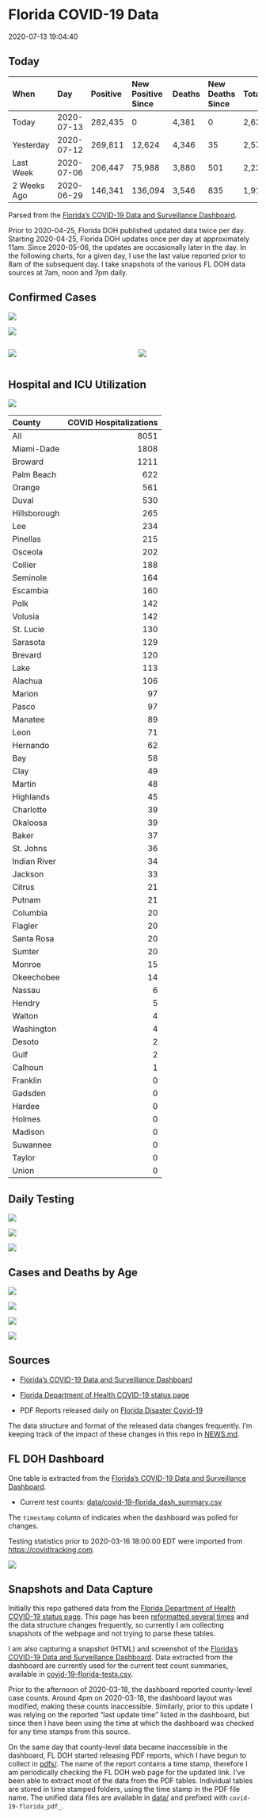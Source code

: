 Florida COVID-19 Data
================
2020-07-13 19:04:40

## Today

| When        | Day        | Positive | New Positive Since | Deaths | New Deaths Since | Total     |
| :---------- | :--------- | :------- | :----------------- | :----- | :--------------- | :-------- |
| Today       | 2020-07-13 | 282,435  | 0                  | 4,381  | 0                | 2,639,961 |
| Yesterday   | 2020-07-12 | 269,811  | 12,624             | 4,346  | 35               | 2,574,394 |
| Last Week   | 2020-07-06 | 206,447  | 75,988             | 3,880  | 501              | 2,234,325 |
| 2 Weeks Ago | 2020-06-29 | 146,341  | 136,094            | 3,546  | 835              | 1,913,132 |

Parsed from the [Florida’s COVID-19 Data and Surveillance
Dashboard](https://fdoh.maps.arcgis.com/apps/opsdashboard/index.html#/8d0de33f260d444c852a615dc7837c86).

Prior to 2020-04-25, Florida DOH published updated data twice per day.
Starting 2020-04-25, Florida DOH updates once per day at approximately
11am. Since 2020-05-06, the updates are occasionally later in the day.
In the following charts, for a given day, I use the last value reported
prior to 8am of the subsequent day. I take snapshots of the various FL
DOH data sources at 7am, noon and 7pm daily.

## Confirmed Cases

![](plots/covid-19-florida-daily-test-changes.png)

![](plots/covid-19-florida-county-top-6.png)

<div class="columns">

<div class="column is-full-mobile">

![](plots/covid-19-florida-testing.png)

</div>

<div class="column is-full-mobile">

![](plots/covid-19-florida-total-positive.png)

</div>

</div>

## Hospital and ICU Utilization

![](plots/covid-19-florida-icu-usage.png)

| County       | COVID Hospitalizations |
| :----------- | ---------------------: |
| All          |                   8051 |
| Miami-Dade   |                   1808 |
| Broward      |                   1211 |
| Palm Beach   |                    622 |
| Orange       |                    561 |
| Duval        |                    530 |
| Hillsborough |                    265 |
| Lee          |                    234 |
| Pinellas     |                    215 |
| Osceola      |                    202 |
| Collier      |                    188 |
| Seminole     |                    164 |
| Escambia     |                    160 |
| Polk         |                    142 |
| Volusia      |                    142 |
| St. Lucie    |                    130 |
| Sarasota     |                    129 |
| Brevard      |                    120 |
| Lake         |                    113 |
| Alachua      |                    106 |
| Marion       |                     97 |
| Pasco        |                     97 |
| Manatee      |                     89 |
| Leon         |                     71 |
| Hernando     |                     62 |
| Bay          |                     58 |
| Clay         |                     49 |
| Martin       |                     48 |
| Highlands    |                     45 |
| Charlotte    |                     39 |
| Okaloosa     |                     39 |
| Baker        |                     37 |
| St. Johns    |                     36 |
| Indian River |                     34 |
| Jackson      |                     33 |
| Citrus       |                     21 |
| Putnam       |                     21 |
| Columbia     |                     20 |
| Flagler      |                     20 |
| Santa Rosa   |                     20 |
| Sumter       |                     20 |
| Monroe       |                     15 |
| Okeechobee   |                     14 |
| Nassau       |                      6 |
| Hendry       |                      5 |
| Walton       |                      4 |
| Washington   |                      4 |
| Desoto       |                      2 |
| Gulf         |                      2 |
| Calhoun      |                      1 |
| Franklin     |                      0 |
| Gadsden      |                      0 |
| Hardee       |                      0 |
| Holmes       |                      0 |
| Madison      |                      0 |
| Suwannee     |                      0 |
| Taylor       |                      0 |
| Union        |                      0 |

## Daily Testing

![](plots/covid-19-florida-tests-per-case.png)

<!-- ![](plots/covid-19-florida-change-new-cases.png) -->

![](plots/covid-19-florida-tests-percent-positive.png)

![](plots/covid-19-florida-test-and-case-growth.png)

## Cases and Deaths by Age

![](plots/covid-19-florida-weekly-events-by-age.png)

![](plots/covid-19-florida-age.png)

![](plots/covid-19-florida-age-deaths.png)

![](plots/covid-19-florida-age-sex.png)

## Sources

  - [Florida’s COVID-19 Data and Surveillance
    Dashboard](https://fdoh.maps.arcgis.com/apps/opsdashboard/index.html#/8d0de33f260d444c852a615dc7837c86)

  - [Florida Department of Health COVID-19 status
    page](http://www.floridahealth.gov/diseases-and-conditions/COVID-19/)

  - PDF Reports released daily on [Florida Disaster
    Covid-19](http://www.floridahealth.gov/diseases-and-conditions/COVID-19/)

The data structure and format of the released data changes frequently.
I’m keeping track of the impact of these changes in this repo in
[NEWS.md](NEWS.md).

## FL DOH Dashboard

One table is extracted from the [Florida’s COVID-19 Data and
Surveillance
Dashboard](https://fdoh.maps.arcgis.com/apps/opsdashboard/index.html#/8d0de33f260d444c852a615dc7837c86).

  - Current test counts:
    [data/covid-19-florida\_dash\_summary.csv](data/covid-19-florida_dash_summary.csv)

The `timestamp` column of indicates when the dashboard was polled for
changes.

Testing statistics prior to 2020-03-16 18:00:00 EDT were imported from
<https://covidtracking.com>.

![](screenshots/fodh_maps_arcgis_com__apps__opsdashboard.png)

## Snapshots and Data Capture

Initially this repo gathered data from the [Florida Department of Health
COVID-19 status
page](http://www.floridahealth.gov/diseases-and-conditions/COVID-19/).
This page has been [reformatted several
times](screenshots/floridahealth_gov__diseases-and-conditions__COVID-19.png)
and the data structure changes frequently, so currently I am collecting
snapshots of the webpage and not trying to parse these tables.

I am also capturing a snapshot (HTML) and screenshot of the [Florida’s
COVID-19 Data and Surveillance
Dashboard](https://fdoh.maps.arcgis.com/apps/opsdashboard/index.html#/8d0de33f260d444c852a615dc7837c86).
Data extracted from the dashboard are currently used for the current
test count summaries, available in
[covid-19-florida-tests.csv](covid-19-florida-tests.csv).

Prior to the afternoon of 2020-03-18, the dashboard reported
county-level case counts. Around 4pm on 2020-03-18, the dashboard layout
was modified, making these counts inaccessible. Similarly, prior to this
update I was relying on the reported “last update time” listed in the
dashboard, but since then I have been using the time at which the
dashboard was checked for any time stamps from this source.

On the same day that county-level data became inaccessible in the
dashboard, FL DOH started releasing PDF reports, which I have begun to
collect in [pdfs/](pdfs/). The name of the report contains a time stamp,
therefore I am periodically checking the FL DOH web page for the updated
link. I’ve been able to extract most of the data from the PDF tables.
Individual tables are stored in time stamped folders, using the time
stamp in the PDF file name. The unified data files are available in
[data/](data/) and prefixed with `covid-19-florida_pdf_`.
